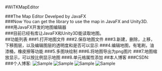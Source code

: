#WiTKMapEditor<br>

###The Map Editor Develped by JavaFX<br>
###Now You can get the library to use the map in JavaFX and Unity3D.<br>
###用JavaFX开发的地图编辑器<br>
###目前已经有库让JavaFX和Unity3D能读取地图。<br>
##功能列表
###1.打开地图文件
###2.保存地图文件
###3.新建，删除，上移，下移图层，以及编辑图层的透明度和是否可以显示
###4.编辑地图，有笔刷，油漆桶，橡皮擦等功能
###5.多图块绘制
###6.将地图导出为png图片
###7.地图缩放显示，可以按比例显示地图
###8.单元格属性添加
##本人博客
###CSDN:[](http://blog.csdn.net/wingfourever)
###个人博客:[](http://www.wjfxgame.com)
![Sample](https://raw.github.com/ml3947/javafx-TKMapEditor/master/SampleImages/e1.png)
![Sample](https://raw.github.com/ml3947/javafx-TKMapEditor/master/SampleImages/e2.png)
![Sample](https://raw.github.com/ml3947/javafx-TKMapEditor/master/SampleImages/e3.png)
![Sample](https://raw.github.com/ml3947/javafx-TKMapEditor/master/SampleImages/e4.png)
